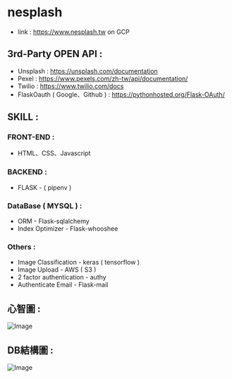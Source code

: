 # nesplash

* link : https://www.nesplash.tw on GCP

## 3rd-Party OPEN API :  
  * Unsplash : https://unsplash.com/documentation  
  * Pexel : https://www.pexels.com/zh-tw/api/documentation/  
  * Twilio : https://www.twilio.com/docs  
  * FlaskOauth ( Google、Github ) : https://pythonhosted.org/Flask-OAuth/

## SKILL :
 ### FRONT-END :  
   * HTML、CSS、Javascript
 ### BACKEND : 
   * FLASK - ( pipenv )
 ### DataBase ( MYSQL ) :
   * ORM - Flask-sqlalchemy
   * Index Optimizer - Flask-whooshee
 ### Others :  
   * Image Classification - keras ( tensorflow ) 
   * Image Upload - AWS ( S3 )
   * 2 factor authentication - authy
   * Authenticate Email - Flask-mail

## 心智圖 :  

![Image](https://i.imgur.com/9jwKpbc.jpg)

## DB結構圖 :  

![Image](https://imgur.com/qwmXvWH.jpg)
